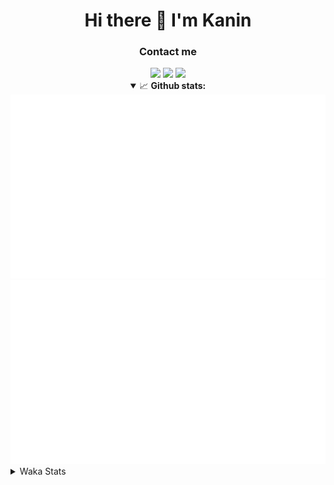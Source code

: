 <div align="center">
 <h1>Hi there 👋 I'm Kanin</h1>
 <h3>Contact me</h3>
 <a href="mailto:im@kanin.dev"><img src="https://img.shields.io/badge/gmail-%23D14836.svg?&style=for-the-badge&logo=gmail&logoColor=white"/></a>
 <a href="https://twitter.com/KaninTwt"><img src="https://img.shields.io/badge/twitter-%231DA1F2.svg?&style=for-the-badge&logo=twitter&logoColor=white"/></a>
 <a href="https://www.linkedin.com/in/KaninDev"><img src="https://img.shields.io/badge/linkedin-%230077B5.svg?&style=for-the-badge&logo=linkedin&logoColor=white"/></a>
<details open>
  <summary>📈 <b>Github stats:</b></summary>
  <img src="https://github.com/Kanin/Kanin/blob/master/scripts/GitHubStats/generated/overview.svg"/>
  <img src="https://github.com/Kanin/Kanin/blob/master/scripts/GitHubStats/generated/languages.svg"/>
</details>
</div>

<details>
 <summary>Waka Stats</summary>

<!--START_SECTION:waka-->
![Code Time](http://img.shields.io/badge/Code%20Time-2%2C451%20hrs%2038%20mins-blue)

![Profile Views](http://img.shields.io/badge/Profile%20Views-1-blue)

![Lines of code](https://img.shields.io/badge/From%20Hello%20World%20I%27ve%20Written-617.9%20thousand%20lines%20of%20code-blue)

**🐱 My GitHub Data** 

> 📦 176.1 kB Used in GitHub's Storage 
 > 
> 🏆 152 Contributions in the Year 2024
 > 
> 🚫 Not Opted to Hire
 > 
> 📜 25 Public Repositories 
 > 
> 🔑 15 Private Repositories 
 > 
**I'm an Early 🐤** 

```text
🌞 Morning                2668 commits        ███████░░░░░░░░░░░░░░░░░░   27.10 % 
🌆 Daytime                2941 commits        ███████░░░░░░░░░░░░░░░░░░   29.87 % 
🌃 Evening                2833 commits        ███████░░░░░░░░░░░░░░░░░░   28.78 % 
🌙 Night                  1403 commits        ████░░░░░░░░░░░░░░░░░░░░░   14.25 % 
```
📅 **I'm Most Productive on Monday** 

```text
Monday                   1921 commits        █████░░░░░░░░░░░░░░░░░░░░   19.51 % 
Tuesday                  1394 commits        ████░░░░░░░░░░░░░░░░░░░░░   14.16 % 
Wednesday                979 commits         ██░░░░░░░░░░░░░░░░░░░░░░░   09.94 % 
Thursday                 1513 commits        ████░░░░░░░░░░░░░░░░░░░░░   15.37 % 
Friday                   1650 commits        ████░░░░░░░░░░░░░░░░░░░░░   16.76 % 
Saturday                 952 commits         ██░░░░░░░░░░░░░░░░░░░░░░░   09.67 % 
Sunday                   1436 commits        ████░░░░░░░░░░░░░░░░░░░░░   14.59 % 
```


📊 **This Week I Spent My Time On** 

```text
🕑︎ Time Zone: America/New_York

💬 Programming Languages: 
Python                   5 hrs 17 mins       ███████████░░░░░░░░░░░░░░   43.22 % 
HTML                     3 hrs 24 mins       ███████░░░░░░░░░░░░░░░░░░   27.79 % 
JavaScript               1 hr 55 mins        ████░░░░░░░░░░░░░░░░░░░░░   15.76 % 
Bash                     1 hr 1 min          ██░░░░░░░░░░░░░░░░░░░░░░░   08.43 % 
CSS                      31 mins             █░░░░░░░░░░░░░░░░░░░░░░░░   04.33 % 

🔥 Editors: 
PyCharm                  12 hrs 15 mins      █████████████████████████   100.00 % 

🐱‍💻 Projects: 
APIServer                12 hrs 13 mins      █████████████████████████   99.76 % 
KanAPI                   0 secs              ░░░░░░░░░░░░░░░░░░░░░░░░░   00.13 % 
Groups                   0 secs              ░░░░░░░░░░░░░░░░░░░░░░░░░   00.11 % 

💻 Operating System: 
Windows                  12 hrs 15 mins      █████████████████████████   100.00 % 
```

**I Mostly Code in Python** 

```text
Python                   31 repos            ██████████████████░░░░░░░   70.45 % 
Java                     4 repos             ██░░░░░░░░░░░░░░░░░░░░░░░   09.09 % 
HTML                     3 repos             ██░░░░░░░░░░░░░░░░░░░░░░░   06.82 % 
TypeScript               1 repo              █░░░░░░░░░░░░░░░░░░░░░░░░   02.27 % 
Kotlin                   1 repo              █░░░░░░░░░░░░░░░░░░░░░░░░   02.27 % 
```



**Timeline**

![Lines of Code chart](https://raw.githubusercontent.com/Kanin/Kanin/master/assets/bar_graph.png)


 Last Updated on 23/07/2024 16:04:12 UTC
<!--END_SECTION:waka-->
</details>
